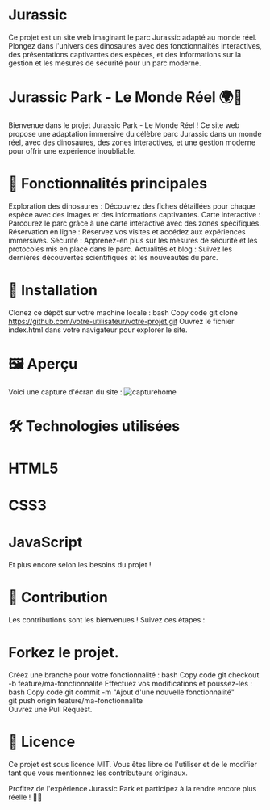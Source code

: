 # Jurassic
Ce projet est un site web imaginant le parc Jurassic adapté au monde réel. Plongez dans l'univers des dinosaures avec des fonctionnalités interactives, des présentations captivantes des espèces, et des informations sur la gestion et les mesures de sécurité pour un parc moderne. 

# Jurassic Park - Le Monde Réel 🌍🦖
Bienvenue dans le projet Jurassic Park - Le Monde Réel !
Ce site web propose une adaptation immersive du célèbre parc Jurassic dans un monde réel, avec des dinosaures, des zones interactives, et une gestion moderne pour offrir une expérience inoubliable.

# 🌟 Fonctionnalités principales
Exploration des dinosaures : Découvrez des fiches détaillées pour chaque espèce avec des images et des informations captivantes.
Carte interactive : Parcourez le parc grâce à une carte interactive avec des zones spécifiques.
Réservation en ligne : Réservez vos visites et accédez aux expériences immersives.
Sécurité : Apprenez-en plus sur les mesures de sécurité et les protocoles mis en place dans le parc.
Actualités et blog : Suivez les dernières découvertes scientifiques et les nouveautés du parc.
# 🚀 Installation
Clonez ce dépôt sur votre machine locale :
bash
Copy code
git clone https://github.com/votre-utilisateur/votre-projet.git
Ouvrez le fichier index.html dans votre navigateur pour explorer le site.

# 🖼️ Aperçu
Voici une capture d'écran du site :
![capturehome](assests/images/capturehome.png)

# 🛠️ Technologies utilisées
# HTML5
# CSS3
# JavaScript

Et plus encore selon les besoins du projet !
# 🤝 Contribution
Les contributions sont les bienvenues ! Suivez ces étapes :

# Forkez le projet.
Créez une branche pour votre fonctionnalité :
bash
Copy code
git checkout -b feature/ma-fonctionnalite
Effectuez vos modifications et poussez-les :
bash
Copy code
git commit -m "Ajout d'une nouvelle fonctionnalité"  
git push origin feature/ma-fonctionnalite  
Ouvrez une Pull Request.
# 📜 Licence
Ce projet est sous licence MIT. Vous êtes libre de l'utiliser et de le modifier tant que vous mentionnez les contributeurs originaux.

Profitez de l'expérience Jurassic Park et participez à la rendre encore plus réelle ! 🦕🎢

